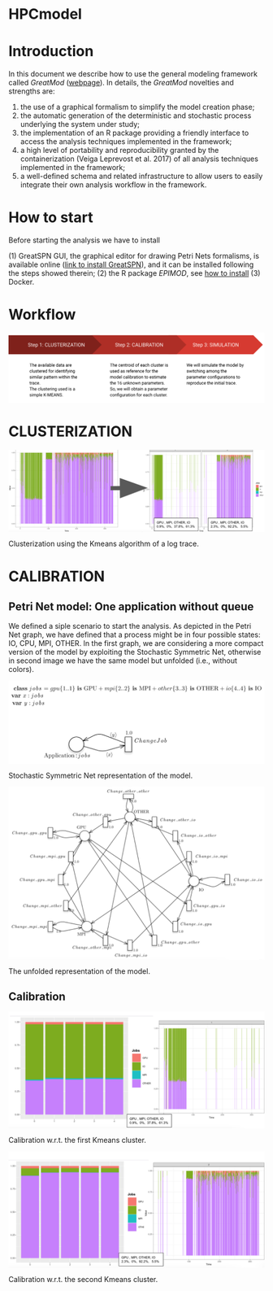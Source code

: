 # HPCmodel

# Introduction

In this document we describe how to use the general modeling framework called *GreatMod* ([webpage](https://qbioturin.github.io/epimod/)). In
details, the *GreatMod* novelties and strengths are:

1.  the use of a graphical formalism to simplify the model creation
    phase;
2.  the automatic generation of the deterministic and stochastic process
    underlying the system under study;
3.  the implementation of an R package providing a friendly interface to
    access the analysis techniques implemented in the framework;
4.  a high level of portability and reproducibility granted by the
    containerization (Veiga Leprevost et al. 2017) of all analysis
    techniques implemented in the framework;
5.  a well-defined schema and related infrastructure to allow users to
    easily integrate their own analysis workflow in the framework.

# How to start

Before starting the analysis we have to install 

  (1) GreatSPN GUI, the graphical editor for drawing Petri Nets formalisms, is
available online ([link to install GreatSPN](http://www.di.unito.it/~amparore/mc4cslta/editor.html)), and
it can be installed following the steps showed therein;
  (2) the R package *EPIMOD*, see [how to install](https://qbioturin.github.io/epimod/HowInstall/)
  (3) Docker.

# Workflow

<img src="./FiguresReadME/Workflow.png" class="center" style="display: block; margin: auto;" />


# CLUSTERIZATION

<img src="./FiguresReadME/kmeans.png" class="center" style="display: block; margin: auto;" />
<p class="caption">
Clusterization using the Kmeans algorithm of a log trace.
</p>

# CALIBRATION

## Petri Net model: One application without queue

We defined a siple scenario to start the analysis. As depicted in the Petri Net graph, we have defined that a process might be in four possible states: IO, CPU, MPI, OTHER. In the first graph, we are considering a more compact version of the model by exploiting the Stochastic Symmetric Net, otherwise in second image we have the same model but unfolded (i.e., without colors).

<img src="./FiguresReadME/SSN.png" style="display: block; margin: auto;" class="center" />
<p class="caption">
Stochastic Symmetric Net representation of the model.
</p>

<img src="./FiguresReadME/SPN.png" style="display: block; margin: auto;" class="center" />
<p class="caption">
The unfolded representation of the model.
</p>

## Calibration

<img src="FiguresReadME/Cluster1Calib.png" style="display: block; margin: auto;" class="center" />
<p class="caption">
Calibration w.r.t. the first Kmeans cluster.
</p>

<img src="FiguresReadME/Cluster2Calib.png" style="display: block; margin: auto;" class="center" />
<p class="caption">
Calibration w.r.t. the second Kmeans cluster.
</p>